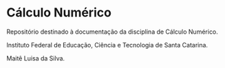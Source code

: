 # Cálculo Numérico

Repositório destinado à documentação da disciplina de Cálculo Numérico.

Instituto Federal de Educação, Ciência e Tecnologia de Santa Catarina.

Maitê Luisa da Silva.
